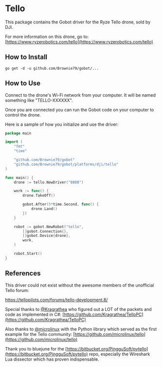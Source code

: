 # Tello

This package contains the Gobot driver for the Ryze Tello drone, sold by DJI.

For more information on this drone, go to: [https://www.ryzerobotics.com/tello](https://www.ryzerobotics.com/tello)

## How to Install

```
go get -d -u github.com/Brownie79/gobot/...
```

## How to Use

Connect to the drone's Wi-Fi network from your computer. It will be named something like "TELLO-XXXXXX".

Once you are connected you can run the Gobot code on your computer to control the drone.

Here is a sample of how you initialize and use the driver:

```go
package main

import (
	"fmt"
	"time"

	"github.com/Brownie79/gobot"
	"github.com/Brownie79/gobot/platforms/dji/tello"
)

func main() {
	drone := tello.NewDriver("8888")

	work := func() {
		drone.TakeOff()

		gobot.After(5*time.Second, func() {
			drone.Land()
		})
	}

	robot := gobot.NewRobot("tello",
		[]gobot.Connection{},
		[]gobot.Device{drone},
		work,
	)

	robot.Start()
}
```

## References

This driver could not exist without the awesome members of the unofficial Tello forum:

https://tellopilots.com/forums/tello-development.8/

Special thanks to [@Kragrathea](https://github.com/Kragrathea) who figured out a LOT of the packets and code as implemented in C#: [https://github.com/Kragrathea/TelloPC](https://github.com/Kragrathea/TelloPC)

Also thanks to [@microlinux](https://github.com/microlinux) with the Python library which served as the first example for the Tello community: [https://github.com/microlinux/tello](https://github.com/microlinux/tello)

Thank you to bluejune for the [https://bitbucket.org/PingguSoft/pytello](https://bitbucket.org/PingguSoft/pytello) repo, especially the Wireshark Lua dissector which has proven indispensable.

